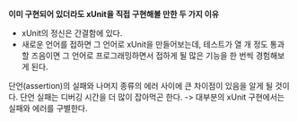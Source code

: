 **이미 구현되어 있더라도 xUnit을 직접 구현해볼 만한 두 가지 이유**
- xUnit의 정신은 간결함에 있다.
- 새로운 언어를 접하면 그 언어로 xUnit을 만들어보는데, 테스트가 열 개 정도 통과할 즈음이면 그 언어로 프로그래밍하면서 접하게 될 많은 기능을 한 번씩 경험해보게 된다.

단언(assertion)의 실패와 나머지 종류의 에러 사이에 큰 차이점이 있음을 알게 될 것이다.
단언 실패는 디버깅 시간을 더 많이 잡아먹곤 한다. -> 대부분의 xUnit 구현에서는 실패와 에러를 구별한다.